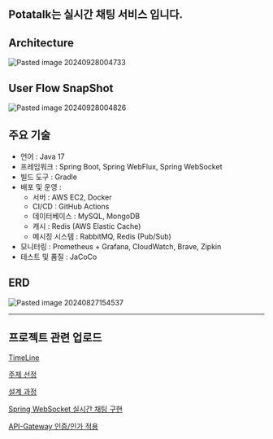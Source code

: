 ## Potatalk는 실시간 채팅 서비스 입니다.

## Architecture

![Pasted image 20240928004733](https://github.com/user-attachments/assets/287bf701-fd0a-4c03-95ac-84ecf64af143)

## User Flow SnapShot

![Pasted image 20240928004826](https://github.com/user-attachments/assets/a66e7596-7ab8-4dd7-a4b9-9ef4c3ea51ff)

## 주요 기술

- 언어 : Java 17
- 프레임워크 : Spring Boot, Spring WebFlux, Spring WebSocket
- 빌드 도구 : Gradle
- 배포 및 운영 :
    - 서버 : AWS EC2, Docker
    - CI/CD : GitHub Actions
    - 데이터베이스 : MySQL, MongoDB
    - 캐시 : Redis (AWS Elastic Cache)
    - 메시징 시스템 : RabbitMQ, Redis (Pub/Sub)
- 모니터링 : Prometheus + Grafana, CloudWatch, Brave, Zipkin
- 테스트 및 품질 : JaCoCo

## ERD

![Pasted image 20240827154537](https://github.com/user-attachments/assets/03d89f6a-7e47-4dc8-b586-354ba581fd46)


---

## 프로젝트 관련 업로드

[TimeLine](https://tangpoo.tistory.com/195)

[주제 선정](https://tangpoo.tistory.com/193)

[설계 과정](https://tangpoo.tistory.com/194)

[Spring WebSocket 실시간 채팅 구현](https://tangpoo.tistory.com/196)

[API-Gateway 인증/인가 적용](https://tangpoo.tistory.com/197)
